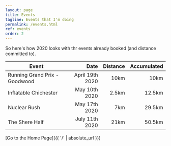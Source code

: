 ```yaml
---
layout: page
title: Events
tagline: Events that I'm doing
permalink: /events.html
ref: events
order: 2
---
```


So here's how 2020 looks with thr events already booked (and distance committed to).

|Event|Date|Distance|Accumulated|
| ------------- | ------------:| -----:| -----:|
| Running Grand Prix - Goodwood | April 19th 2020 | 10km | 10km |
| Inflatable Chichester | May 10th 2020 | 2.5km | 12.5km |
| Nuclear Rush | May 17th 2020 | 7km | 29.5km |
| The Shere Half | July 11th  2020 | 21km | 50.5km |

[Go to the Home Page]({{ '/' | absolute_url }})
